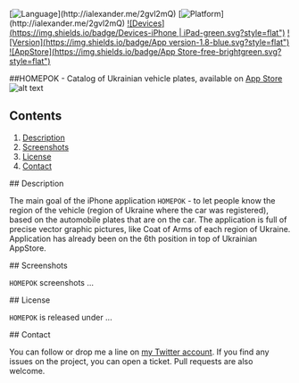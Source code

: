 [![Language](https://img.shields.io/badge/Swift-3.0-orange.svg?style=flat")](http://ialexander.me/2gvl2mQ)
[![Platform](https://img.shields.io/badge/Platform-iOS-lightgray.svg?style=flat")](http://ialexander.me/2gvl2mQ)
[![Devices](https://img.shields.io/badge/Devices-iPhone | iPad-green.svg?style=flat")](http://ialexander.me/2gvl2mQ)
[![Version](https://img.shields.io/badge/App version-1.8-blue.svg?style=flat")](http://ialexander.me/2gvl2mQ)
[![AppStore](https://img.shields.io/badge/App Store-free-brightgreen.svg?style=flat")](https://ialexander.me/2e3Zxeh)

##HOMEPOK - Catalog of Ukrainian vehicle plates, available on <a href="https://ialexander.me/2e3Zxeh">App Store</a>
![alt text](https://github.com/iAlexander/Homepok/HOMEPOK.png "HOMEPOK - Catalog of Ukrainian vehicle plates")

## Contents
1. [Description](#description)
2. [Screenshots](#screenshots)
3. [License](#license)
4. [Contact](#contact)

##<a name="description"> Description </a>

The main goal of the iPhone application ```HOMEPOK``` - to let people know the region of the vehicle (region of Ukraine where the car was registered), based on the automobile plates that are on the car. The application is full of precise vector graphic pictures, like Coat of Arms of each region of Ukraine.
Application has already been on the 6th position in top of Ukrainian AppStore.

##<a name="screenshots"> Screenshots </a>

```HOMEPOK``` screenshots ...

##<a name="license"> License </a>

```HOMEPOK``` is released under ...

##<a name="contact"> Contact </a>

You can follow or drop me a line on [my Twitter account](https://twitter.com/iAlexander13). If you find any issues on the project, you can open a ticket. Pull requests are also welcome.
